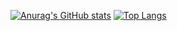 [![Anurag's GitHub stats](https://github-readme-stats-jet-kappa-36.vercel.app/api?username=callumJohnG&show_icons=true&theme=transparent)](https://github.com/anuraghazra/github-readme-stats)
[![Top Langs](github-readme-stats-jet-kappa-36.vercel.app/api/top-langs/?username=callumJohnG&layout=compact&theme=transparent)](https://github.com/anuraghazra/github-readme-stats)
